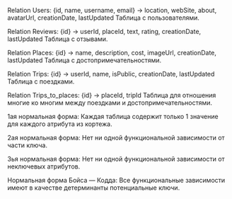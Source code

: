 Relation Users:
{id, name, username, email} -> location, webSite, about, avatarUrl, creationDate, lastUpdated
Таблица с пользователями.

Relation Reviews:
{id} -> userId, placeId, text, rating, creationDate, lastUpdated
Таблица с отзывами.

Relation Places:
{id} -> name, description, cost, imageUrl, creationDate, lastUpdated
Таблица с достопримечательностями.

Relation Trips:
{id} -> userId, name, isPublic, creationDate, lastUpdated
Таблица с поездками.

Relation Trips_to_places:
{id} -> placeId, tripId
Таблица для отношения многие ко многим между поездками и достопримечательностями.

1ая нормальная форма:
Каждая таблица содержит только 1 значение для каждого атрибута из кортежа.

2ая нормальная форма:
Нет ни одной функциональной зависимости от части ключа.

3ья нормальная форма:
Нет ни одной функциональной зависимости от неключевых атрибутов.

Нормальная форма Бойса — Кодда:
Все функциональные зависимости имеют в качестве детерминанты потенциальные ключи.
